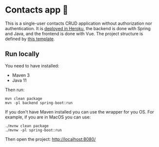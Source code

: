 # Contacts app 👩

This is a single-user contacts CRUD application without authorization nor authentication. It is [deployed in Heroku](https://hercerm-contacts-app.herokuapp.com/), the backend is done with Spring and Java, and the frontend is done with Vue. The project structure is defined by [this template](https://github.com/HerCerM/poc-spring-vue).

## Run locally

You need to have installed:

- Maven 3
- Java 11

Then run:

```
mvn clean package
mvn -pl backend spring-boot:run
```

If you don't have Maven installed you can use the wrapper for you OS. For example, if you are in MacOS you can use:

```
./mvnw clean package
./mvnw -pl spring-boot:run
```

Then open the project: <http://localhost:8080/>
